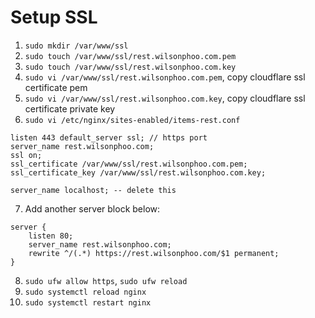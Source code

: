 # Setup SSL

1. `sudo mkdir /var/www/ssl`
2. `sudo touch /var/www/ssl/rest.wilsonphoo.com.pem`
3. `sudo touch /var/www/ssl/rest.wilsonphoo.com.key`
4. `sudo vi /var/www/ssl/rest.wilsonphoo.com.pem`, copy cloudflare ssl certificate pem
5. `sudo vi /var/www/ssl/rest.wilsonphoo.com.key`, copy cloudflare ssl certificate private key
6. `sudo vi /etc/nginx/sites-enabled/items-rest.conf`
```
listen 443 default_server ssl; // https port
server_name rest.wilsonphoo.com;
ssl on;
ssl_certificate /var/www/ssl/rest.wilsonphoo.com.pem;
ssl_certificate_key /var/www/ssl/rest.wilsonphoo.com.key;

server_name localhost; -- delete this
```
7. Add another server block below:
```
server {
    listen 80;
    server_name rest.wilsonphoo.com;
    rewrite ^/(.*) https://rest.wilsonphoo.com/$1 permanent;
}
```
8. `sudo ufw allow https`, `sudo ufw reload`
9. `sudo systemctl reload nginx`
10. `sudo systemctl restart nginx`